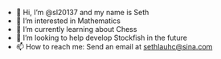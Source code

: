 - 👋 Hi, I’m @sl20137 and my name is Seth
- 👀 I’m interested in Mathematics
- 🌱 I’m currently learning about Chess
- 💞️ I’m looking to help develop Stockfish in the future
- 📫 How to reach me: Send an email at sethlauhc@sina.com

<!---
sl20137/sl20137 is a ✨ special ✨ repository because its `README.md` (this file) appears on your GitHub profile.
You can click the Preview link to take a look at your changes.
--->
